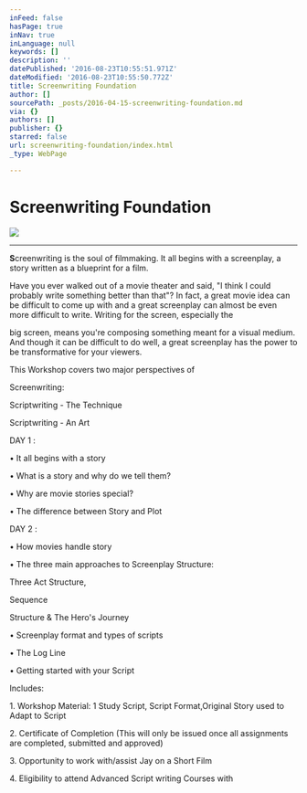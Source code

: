 ```yaml
---
inFeed: false
hasPage: true
inNav: true
inLanguage: null
keywords: []
description: ''
datePublished: '2016-08-23T10:55:51.971Z'
dateModified: '2016-08-23T10:55:50.772Z'
title: Screenwriting Foundation
author: []
sourcePath: _posts/2016-04-15-screenwriting-foundation.md
via: {}
authors: []
publisher: {}
starred: false
url: screenwriting-foundation/index.html
_type: WebPage

---
```

# Screenwriting Foundation
![](https://the-grid-user-content.s3-us-west-2.amazonaws.com/cfbe1a4c-ecc1-4eb1-81fc-df1153c3ff22.jpg)

****

**S**creenwriting is the soul of filmmaking. It all begins with a screenplay, a story written as a blueprint for a film.

Have you ever walked out of a movie theater and said, "I think I could probably write something better than that"? In fact, a great movie idea can be difficult to come up with and a great screenplay can almost be even more difficult to write. Writing for the screen, especially the

big screen, means you're composing something meant for a visual medium. And though it can be difficult to do well, a great screenplay has the power to be transformative for your viewers.

This Workshop covers two major perspectives of

Screenwriting:

Scriptwriting - The Technique

Scriptwriting - An Art

DAY 1 :

• It all begins with a story

• What is a story and why do we tell them?

• Why are movie stories special?

• The difference between Story and Plot

DAY 2 :

• How movies handle story

• The three main approaches to Screenplay Structure:

Three Act Structure,

Sequence

Structure & The Hero's Journey

• Screenplay format and types of scripts

• The Log Line

• Getting started with your Script

Includes:

1\. Workshop Material: 1 Study Script, Script Format,Original Story used to Adapt to Script

2\. Certificate of Completion (This will only be issued once all assignments are completed, submitted and approved)

3\. Opportunity to work with/assist Jay on a Short Film

4\. Eligibility to attend Advanced Script writing Courses with
